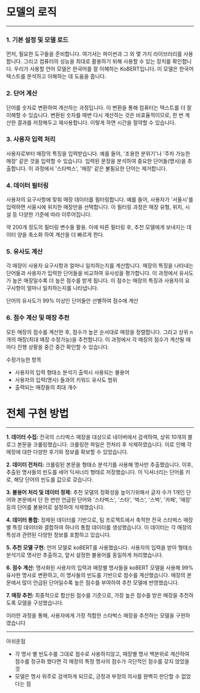 # 모델의 로직

---

### 1. 기본 설정 및 모델 로드

먼저, 필요한 도구들을 준비합니다. 여기서는 파이썬과 그 외 몇 가지 라이브러리를 사용합니다. 그리고 컴퓨터의 성능을 최대로 활용하기 위해 사용할 수 있는 장치를 확인합니다. 우리가 사용할 언어 모델은 한국어를 잘 이해하는 KoBERT입니다. 이 모델은 한국어 텍스트를 분석하고 이해하는 데 도움을 줍니다.

### 2. 단어 계산

단어를 숫자로 변환하여 계산하는 과정입니다. 이 변환을 통해 컴퓨터는 텍스트를 더 잘 이해할 수 있습니다. 변환된 숫자를 매번 다시 계산하는 것은 비효율적이므로, 한 번 계산한 결과를 저장해두고 재사용합니다. 이렇게 하면 시간을 절약할 수 있습니다.

### 3. 사용자 입력 처리

사용자로부터 매장의 특징을 입력받습니다. 예를 들어, '조용한 분위기'나 '주차 가능한 매장' 같은 것을 입력할 수 있습니다. 입력된 문장을 분석하여 중요한 단어들(명사)을 추출합니다. 이 과정에서 '스타벅스', '매장' 같은 불필요한 단어는 제거합니다.

### 4. 데이터 필터링

사용자의 요구사항에 맞춰 매장 데이터를 필터링합니다. 예를 들어, 사용자가 '서울시'를 입력하면 서울시에 위치한 매장만을 선택합니다. 이 필터링 과정은 매장 유형, 위치, 시설 등 다양한 기준에 따라 이루어집니다.

약 200개 정도의 필터링 변수들 활용. 이에 따른 필터링 후, 추천 모델에게 보내지는 데이터 양을 축소화 하여 계산을 더 빠르게 한다.

### 5. 유사도 계산

각 매장이 사용자 요구사항과 얼마나 일치하는지를 계산합니다. 매장의 특징을 나타내는 단어들과 사용자가 입력한 단어들을 비교하여 유사성을 평가합니다. 이 과정에서 유사도가 높은 매장일수록 더 높은 점수를 받게 됩니다. 이 점수는 매장의 특징과 사용자의 요구사항이 얼마나 일치하는지를 나타냅니다.

단어의 유사도가 99% 이상인 단어들만 선별하여 점수에 계산

### 6. 점수 계산 및 매장 추천

모든 매장의 점수를 계산한 후, 점수가 높은 순서대로 매장을 정렬합니다. 그리고 상위 n개의 매장(최대 매장 수정가능)을 추천합니다. 이 과정에서 각 매장의 점수가 계산될 때마다 진행 상황을 중간 중간 확인할 수 있습니다.

수정가능한 항목

- 사용자의 입력 형태소 분석기 출력시 사용되는 불용어
- 사용자의 입력(명사) 들과의 키워드 유사도 범위
- 출력되는 매장들의 최대 개수

# 전체 구현 방법

---

**1. 데이터 수집:**
전국의 스타벅스 매장을 대상으로 네이버에서 검색하여, 상위 10개의 블로그 본문을 크롤링했습니다. 크롤링한 파일은 전처리 후 삭제하였습니다. 이로 인해 각 매장에 대한 다양한 후기와 정보를 확보할 수 있었습니다.

**2. 데이터 전처리:**
크롤링된 본문을 형태소 분석기를 사용해 명사만 추출했습니다. 이후, 추출된 명사들의 빈도를 세어 딕셔너리 형태로 저장했습니다. 이 딕셔너리는 단어를 키로, 해당 단어의 빈도를 값으로 갖습니다.

**3. 불용어 처리 및 데이터 정제:**
추천 모델의 정확성을 높이기위해서 글자 수가 1개인 단어와 본문에서 단 한 번만 언급된 단어와 '스타벅스', '스타', '벅스', '스벅', '카페', '매장' 등의 단어를 불용어로 설정하여 삭제했습니다. 

**4. 데이터 통합:**
정제된 데이터를 기반으로, 팀 프로젝트에서 축적한 전국 스타벅스 매장별 특징 데이터와 결합하여 하나의 통합 데이터를 생성했습니다. 이 데이터는 각 매장의 특성과 관련된 다양한 정보를 포함하고 있습니다.

**5. 추천 모델 구현:**
언어 모델로 koBERT를 사용했습니다. 사용자의 입력을 받아 형태소 분석기로 명사만 추출하고, 앞서 설정한 불용어를 동일하게 처리했습니다.

**6. 점수 계산:**
명사화된 사용자의 입력과 매장별 명사들을 koBERT 모델을 사용해 99% 유사한 명사로 변환하고, 이 명사들의 빈도를 기반으로 점수를 계산했습니다. 매장의 본문에서 많이 언급된 단어일수록 높은 점수를 부여하여 추천 모델에 반영했습니다.

**7. 매장 추천:**
최종적으로 합산된 점수를 기준으로, 가장 높은 점수를 받은 매장을 추천하도록 모델을 구성했습니다.

이러한 과정을 통해, 사용자에게 가장 적합한 스타벅스 매장을 추천하는 모델을 구현하였습니다

---

아쉬운점

- 각 명사 별 빈도수를 그대로 점수로 사용하지않고, 매장별 명사 백분위로 계산하여 점수를 정규화 했다면 각 매장의 특정 명사의 점수가 극단적인 점수를 갖지 않았을 것
- 모델은 명사 위주로 검색하게 되므로, 긍정과 부정의 의사를 완벽히 판단할 수 없었다는 점
